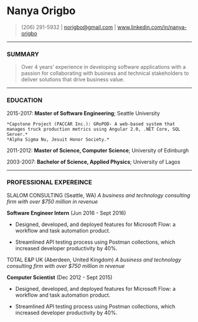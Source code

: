 Nanya Origbo
============
> (206) 291-5932 | norigbo@gmail.com | www.linkedin.com/in/nanya-origbo

----

### SUMMARY
> Over 4 years’ experience in developing software applications with a passion for collaborating with business and technical stakeholders to deliver solutions that drive business value.

----

### EDUCATION

2015-2017:   **Master of Software Engineering**; Seattle University

    *Capstone Project (PACCAR Inc.): GRoPOD- A web-based system that manages truck production metrics using Angular 2.0, .NET Core, SQL      Server.*
    *Alpha Sigma Nu, Jesuit Honor Society.*

2011-2012:   **Master of Science, Computer Science**; University of Edinburgh

2003-2007:   **Bachelor of Science, Applied Physics**; University of Lagos

---------
     
### PROFESSIONAL EXPEREINCE

SLALOM CONSULTING (Seattle, WA)
*A business and technology consulting firm with over $750 million in revenue*

**Software Engineer Intern** (Jun 2016 - Sept 2016)

- Designed, developed, and deployed features for Microsoft Flow: a workflow and task automation product. 

- Streamlined API testing process using Postman collections, which increased developer productivity by 40%.

TOTAL E&P UK (Aberdeen, United Kingdom)
*A business and technology consulting firm with over $750 million in revenue*

**Computer Scientist** (Dec 2012 - Sept 2015)

- Designed, developed, and deployed features for Microsoft Flow: a workflow and task automation product. 

- Streamlined API testing process using Postman collections, which increased developer productivity by 40%.
